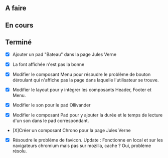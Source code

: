 ## A faire

## En cours

## Terminé

-   [x] Ajouter un pad "Bateau" dans la page Jules Verne

-   [x] La font affichée n'est pas la bonne

-   [x] Modifier le composant Menu pour résoudre le problème de bouton déroulant qui n'affiche pas la page dans laquelle l'utilisateur se trouve.

-   [x] Modifier le layout pour y intégrer les composants Header, Footer et Menu.

-   [x] Modifier le son pour le pad Ollivander

-   [x] Modifier le composant Pad pour y ajouter la durée et le temps de lecture d'un son dans le pad correspondant.

-   [X]Créer un composant Chrono pour la page Jules Verne

-   [x] Résoudre le problème de favicon. Update : Fonctionne en local et sur les navigateurs chromium mais pas sur mozilla, cache ? Oui, problème résolu.
